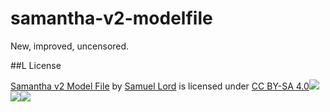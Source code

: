 # samantha-v2-modelfile

New, improved, uncensored.

##L License

[Samantha v2 Model File](http://nodemixaholic.com:3002/nodemixaholic/samantha-v2-modelfile/src/branch/main) by [Samuel Lord](http://nodemixaholic.com) is licensed under [CC BY-SA 4.0![](https://mirrors.creativecommons.org/presskit/icons/cc.svg?ref=chooser-v1)![](https://mirrors.creativecommons.org/presskit/icons/by.svg?ref=chooser-v1)![](https://mirrors.creativecommons.org/presskit/icons/sa.svg?ref=chooser-v1)](http://creativecommons.org/licenses/by-sa/4.0/?ref=chooser-v1)